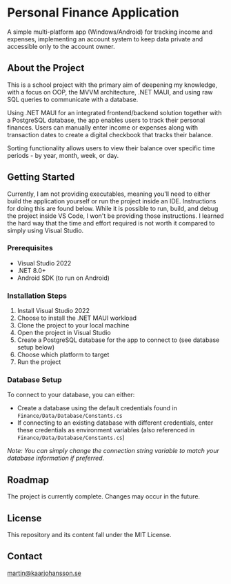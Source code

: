 # Personal Finance Application

A simple multi-platform app (Windows/Android) for tracking income and expenses, implementing an account system to keep data private and accessible only to the account owner.

## About the Project

This is a school project with the primary aim of deepening my knowledge, with a focus on OOP, the MVVM architecture, .NET MAUI, and using raw SQL queries to communicate with a database.

Using .NET MAUI for an integrated frontend/backend solution together with a PostgreSQL database, the app enables users to track their personal finances. Users can manually enter income or expenses along with transaction dates to create a digital checkbook that tracks their balance.

Sorting functionality allows users to view their balance over specific time periods - by year, month, week, or day.

## Getting Started

Currently, I am not providing executables, meaning you'll need to either build the application yourself or run the project inside an IDE. Instructions for doing this are found below. While it is possible to run, build, and debug the project inside VS Code, I won't be providing those instructions. I learned the hard way that the time and effort required is not worth it compared to simply using Visual Studio.

### Prerequisites
- Visual Studio 2022
- .NET 8.0+
- Android SDK (to run on Android)

### Installation Steps
1. Install Visual Studio 2022
2. Choose to install the .NET MAUI workload
3. Clone the project to your local machine
4. Open the project in Visual Studio
5. Create a PostgreSQL database for the app to connect to (see database setup below)
6. Choose which platform to target
7. Run the project

### Database Setup

To connect to your database, you can either:
- Create a database using the default credentials found in `Finance/Data/Database/Constants.cs`
- If connecting to an existing database with different credentials, enter these credentials as environment variables (also referenced in `Finance/Data/Database/Constants.cs`)

*Note: You can simply change the connection string variable to match your database information if preferred.*

## Roadmap

The project is currently complete. Changes may occur in the future.

## License

This repository and its content fall under the MIT License.

## Contact

martin@kaarjohansson.se
